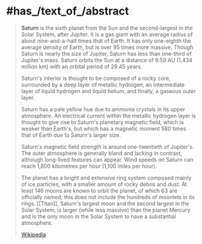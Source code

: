 ﻿---
has_id_wikidata: Q193
described_by_source:
- "[[_Standards/WD/WD~Brockhaus and Efron Encyclopedic Dictionary]]"
- "[[_Standards/WD/WD~Encyclopædia Britannica 11th edition]]"
- "[[_Standards/WD/WD~The Nuttall Encyclopædia]]"
- "[[_Standards/WD/WD~Small Brockhaus and Efron Encyclopedic Dictionary]]"
- "[[_Standards/WD/WD~Armenian Soviet Encyclopedia, vol. 10]]"
absolute_magnitude: 28
Stack_Exchange_tag: "https://astronomy.stackexchange.com/tags/saturn"
video: "http://commons.wikimedia.org/wiki/Special:FilePath/Looking%20saturn%20in%20the%20eye.ogv"
image: "http://commons.wikimedia.org/wiki/Special:FilePath/8423%2020181%201saturn2016.jpg"
instance_of:
- "[[_Standards/WD/WD~outer planet]]"
- "[[_Standards/WD/WD~gas giant]]"
named_after:
- '[[_Standards/WD/WD~Saturn]]'
- "[[_Standards/WD/WD~Wu Xing]]"
location: "[[_Standards/WD/WD~outer Solar System]]"
part_of: "[[_Standards/WD/WD~outer Solar System]]"
astronomic_symbol_image: "http://commons.wikimedia.org/wiki/Special:FilePath/Saturn%20symbol%20%28fixed%20width%29.svg"
parent_astronomical_body: '[[_Standards/WD/WD~Sun]]'
child_astronomical_body:
- "[[_Standards/WD/WD~rings of Saturn]]"
- '[[_Standards/WD/WD~Titan]]'
- '[[_Standards/WD/WD~Enceladus]]'
- '[[_Standards/WD/WD~Mimas]]'
- '[[_Standards/WD/WD~Hyperion]]'
- '[[_Standards/WD/WD~Dione]]'
- '[[_Standards/WD/WD~Tethys]]'
- '[[_Standards/WD/WD~Rhea]]'
- '[[_Standards/WD/WD~Pan]]'
- '[[_Standards/WD/WD~Daphnis]]'
- '[[_Standards/WD/WD~Atlas]]'
- '[[_Standards/WD/WD~Prometheus]]'
- '[[_Standards/WD/WD~Pandora]]'
- '[[_Standards/WD/WD~Epimetheus]]'
- '[[_Standards/WD/WD~Janus]]'
- '[[_Standards/WD/WD~Aegaeon]]'
- '[[_Standards/WD/WD~Methone]]'
- '[[_Standards/WD/WD~Anthe]]'
- '[[_Standards/WD/WD~Pallene]]'
- '[[_Standards/WD/WD~Telesto]]'
- '[[_Standards/WD/WD~Calypso]]'
- '[[_Standards/WD/WD~Helene]]'
- '[[_Standards/WD/WD~Polydeuces]]'
- '[[_Standards/WD/WD~Iapetus]]'
- '[[_Standards/WD/WD~Kiviuq]]'
- '[[_Standards/WD/WD~Ijiraq]]'
- '[[_Standards/WD/WD~Phoebe]]'
- '[[_Standards/WD/WD~Paaliaq]]'
- '[[_Standards/WD/WD~Skathi]]'
- '[[_Standards/WD/WD~Albiorix]]'
- '[[_Standards/WD/WD~Bebhionn]]'
- '[[_Standards/WD/WD~Skoll]]'
- '[[_Standards/WD/WD~Erriapus]]'
- '[[_Standards/WD/WD~Tarqeq]]'
- '[[_Standards/WD/WD~Greip]]'
- '[[_Standards/WD/WD~Siarnaq]]'
- '[[_Standards/WD/WD~Hyrrokkin]]'
- '[[_Standards/WD/WD~Tarvos]]'
- "[[_Standards/WD/WD~S/2004 S 13]]"
- '[[_Standards/WD/WD~Jarnsaxa]]'
- "[[_Standards/WD/WD~S/2004 S 17]]"
- '[[_Standards/WD/WD~Mundilfari]]'
- '[[_Standards/WD/WD~Bergelmir]]'
- "[[_Standards/WD/WD~S/2006 S 1]]"
- '[[_Standards/WD/WD~Aegir]]'
- '[[_Standards/WD/WD~Narvi]]'
- "[[_Standards/WD/WD~S/2004 S 12]]"
- '[[_Standards/WD/WD~Bestla]]'
- '[[_Standards/WD/WD~Suttungr]]'
- '[[_Standards/WD/WD~Farbauti]]'
- "[[_Standards/WD/WD~S/2004 S 7]]"
- '[[_Standards/WD/WD~Hati]]'
- '[[_Standards/WD/WD~Thrymr]]'
- "[[_Standards/WD/WD~S/2006 S 3]]"
- '[[_Standards/WD/WD~Fenrir]]'
- '[[_Standards/WD/WD~Fornjot]]'
- '[[_Standards/WD/WD~Surtur]]'
- '[[_Standards/WD/WD~Kari]]'
- '[[_Standards/WD/WD~Ymir]]'
- '[[_Standards/WD/WD~Loge]]'
- "[[_Standards/WD/WD~S/2009 S 1]]"
- "[[_Standards/WD/WD~S/2007 S 2]]"
- "[[_Standards/WD/WD~S/2007 S 3]]"
- "[[_Standards/WD/WD~S/2004 S 6]]"
- "[[_Standards/WD/WD~S/2004 S 4]]"
- "[[_Standards/WD/WD~S/2004 S 3]]"
- "[[_Standards/WD/WD~E Ring]]"
- "[[_Standards/WD/WD~G ring]]"
- '[[_Standards/WD/WD~Themis]]'
- "[[_Standards/WD/WD~C ring]]"
- "[[_Standards/WD/WD~F ring]]"
- "[[_Standards/WD/WD~B ring]]"
- "[[_Standards/WD/WD~A ring]]"
- "[[_Standards/WD/WD~D ring]]"
- '[[_Standards/WD/WD~Earhart]]'
- '[[_Standards/WD/WD~Blériot]]'
- '[[_Standards/WD/WD~Santos-Dumont]]'
- '[[_Standards/WD/WD~Curtiss]]'
- '[[_Standards/WD/WD~Hinkler]]'
- "[[_Standards/WD/WD~Kingsford Smith]]"
- '[[_Standards/WD/WD~Lindbergh]]'
- '[[_Standards/WD/WD~Post]]'
- '[[_Standards/WD/WD~Richthofen]]'
- '[[_Standards/WD/WD~Sikorsky]]'
- '[[_Standards/WD/WD~Wright]]'
- "[[_Standards/WD/WD~Phoebe ring]]"
- '[[_Standards/WD/WD~Peggy]]'
- '[[_Standards/WD/WD~Gridr]]'
- "[[_Standards/WD/WD~S/2004 S 21]]"
- '[[_Standards/WD/WD~Angrboda]]'
- '[[_Standards/WD/WD~Skrymir]]'
- "[[_Standards/WD/WD~S/2004 S 24]]"
- '[[_Standards/WD/WD~Gerd]]'
- "[[_Standards/WD/WD~S/2004 S 26]]"
- '[[_Standards/WD/WD~Eggther]]'
- "[[_Standards/WD/WD~S/2004 S 28]]"
- "[[_Standards/WD/WD~S/2004 S 29]]"
- '[[_Standards/WD/WD~Beli]]'
- '[[_Standards/WD/WD~Alvaldi]]'
pronunciation_audio:
- "http://commons.wikimedia.org/wiki/Special:FilePath/En-us-Saturn.ogg"
- "http://commons.wikimedia.org/wiki/Special:FilePath/It-Saturno.ogg"
- "http://commons.wikimedia.org/wiki/Special:FilePath/LL-Q9027%20%28swe%29-Moonhouse-Saturnus.wav"
has_part_s_:
- "[[_Standards/WD/WD~atmosphere of Saturn]]"
- "[[_Standards/WD/WD~magnetosphere of Saturn]]"
significant_event: "[[_Standards/WD/WD~planetary flyby]]"
topic_s_main_category: '[[_Standards/WD/WD~Q32816016]]'
notation: '[[_Standards/db/♄]]'
spoken_text_audio:
- "http://commons.wikimedia.org/wiki/Special:FilePath/Hy-%D5%8D%D5%A1%D5%BF%D5%B8%D6%82%D6%80%D5%B6%20%28Saturn%29.ogg"
- "http://commons.wikimedia.org/wiki/Special:FilePath/Saturn.ogg"
orbital_eccentricity: 0.05386179
flattening: 0.09796
apparent_magnitude:
- -0.24
- 1.2
Unicode_character:
- "\U0001FA90"
- ♄
Commons_gallery: Saturn
Dewey_Decimal_Classification: 523.46
U_S_National_Archives_Identifier: 10046640
OmegaWiki_Defined_Meaning: 382630
Iconclass_notation: 24C17
demonym:
- Saturnian
- زُحَلِيٌّ
- Cronian
- Saturnano
Commons_category: "Saturn (planet)"
different_from: '[[_Standards/WD/WD~Saturn]]'
orbital_inclination:
- 0.93
- 2.48599187
- 5.51
area: 42700000000
speed:
- 9.137
- 9.6446
- 10.183
density:
- 0.19
- 0.867
mass: 568360
magnetic_moment: 4.6e+25
temperature: 134
radius:
- 54364
- 58232
- 60268
orbital_period: 10757.7365
longitude_of_ascending_node: 113.66242448
semi-major_axis_of_an_orbit:
- 9.53667594
- 1429394069
volume_as_quantity: 827130000000000
apoapsis:
- 10.11595804
- 1503509229
periapsis:
- 9.04807635
- 1349823615
argument_of_periapsis: 92.59887831
mean_anomaly: 317.02
diameter: 120536
distance_from_Earth:
- 1195000000
- 1660000000
synodic_period: 378.0944
albedo:
- 0.342
- 0.47
Wikimedia_outline: "[[_Standards/WD/WD~outline of Saturn]]"
angular_diameter:
- 14.5
- 20.1
right_ascension: 40.589
declination: 83.537
epoch: '[[_Standards/WD/WD~J2000.0]]'
surface_gravity: 8.96
Wolfram_Language_entity_code: "Entity[\"Planet\", \"Saturn\"]"
---

# #has_/text_of_/abstract 

> **Saturn** is the sixth planet from the Sun and the second-largest in the Solar System, after Jupiter. 
> It is a gas giant with an average radius of about nine-and-a-half times that of Earth. 
> It has only one-eighth the average density of Earth, but is over 95 times more massive.
>  Though Saturn is nearly the size of Jupiter, Saturn has less than one-third of Jupiter's mass. 
>  Saturn orbits the Sun at a distance of 9.59 AU (1,434 million km) 
>  with an orbital period of 29.45 years.
>
> Saturn's interior is thought to be composed of a rocky core, 
> surrounded by a deep layer of metallic hydrogen, an intermediate layer of liquid hydrogen 
> and liquid helium, and finally, a gaseous outer layer. 
> 
> Saturn has a pale yellow hue due to ammonia crystals in its upper atmosphere. 
> An electrical current within the metallic hydrogen layer is thought to 
> give rise to Saturn's planetary magnetic field, which is weaker than Earth's, 
> but which has a magnetic moment 580 times that of Earth due to Saturn's larger size. 
> 
> Saturn's magnetic field strength is around one-twentieth of Jupiter's. 
> The outer atmosphere is generally bland and lacking in contrast, 
> although long-lived features can appear. 
> Wind speeds on Saturn can reach 1,800 kilometres per hour (1,100 miles per hour).
>
> The planet has a bright and extensive ring system composed mainly of ice particles, 
> with a smaller amount of rocky debris and dust. 
> At least 146 moons are known to orbit the planet, of which 63 are officially named; 
> this does not include the hundreds of moonlets in its rings. 
> [[Titan]], Saturn's largest moon and the second largest in the Solar System, 
> is larger (while less massive) than the planet Mercury 
> and is the only moon in the Solar System to have a substantial atmosphere.
>
> [Wikipedia](https://en.wikipedia.org/wiki/Saturn)



